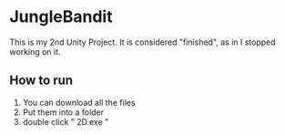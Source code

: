 # JungleBandit

This is my 2nd Unity Project.
It is considered "finished", as in I stopped working on it.

## How to run

1. You can download all the files
2. Put them into a folder
3. double click " 2D.exe "
